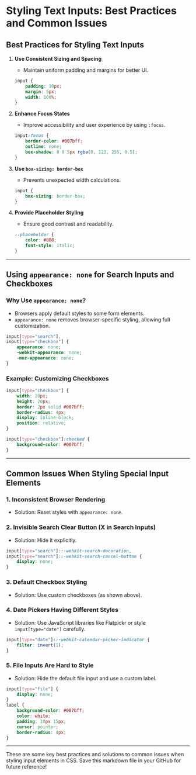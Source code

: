 # Styling Text Inputs: Best Practices and Common Issues

## Best Practices for Styling Text Inputs

1. **Use Consistent Sizing and Spacing**
   - Maintain uniform padding and margins for better UI.

   ```css
   input {
       padding: 10px;
       margin: 5px;
       width: 100%;
   }
   ```

2. **Enhance Focus States**
   - Improve accessibility and user experience by using `:focus`.

   ```css
   input:focus {
       border-color: #007bff;
       outline: none;
       box-shadow: 0 0 5px rgba(0, 123, 255, 0.5);
   }
   ```

3. **Use `box-sizing: border-box`**
   - Prevents unexpected width calculations.

   ```css
   input {
       box-sizing: border-box;
   }
   ```

4. **Provide Placeholder Styling**
   - Ensure good contrast and readability.

   ```css
   ::placeholder {
       color: #888;
       font-style: italic;
   }
   ```

---

## Using `appearance: none` for Search Inputs and Checkboxes

### Why Use `appearance: none`?
- Browsers apply default styles to some form elements.
- `appearance: none` removes browser-specific styling, allowing full customization.

```css
input[type="search"],
input[type="checkbox"] {
    appearance: none;
    -webkit-appearance: none;
    -moz-appearance: none;
}
```

### Example: Customizing Checkboxes

```css
input[type="checkbox"] {
    width: 20px;
    height: 20px;
    border: 2px solid #007bff;
    border-radius: 4px;
    display: inline-block;
    position: relative;
}

input[type="checkbox"]:checked {
    background-color: #007bff;
}
```

---

## Common Issues When Styling Special Input Elements

### 1. **Inconsistent Browser Rendering**
- Solution: Reset styles with `appearance: none`.

### 2. **Invisible Search Clear Button (X in Search Inputs)**
- Solution: Hide it explicitly.

```css
input[type="search"]::-webkit-search-decoration,
input[type="search"]::-webkit-search-cancel-button {
    display: none;
}
```

### 3. **Default Checkbox Styling**
- Solution: Use custom checkboxes (as shown above).

### 4. **Date Pickers Having Different Styles**
- Solution: Use JavaScript libraries like Flatpickr or style `input[type="date"]` carefully.

```css
input[type="date"]::-webkit-calendar-picker-indicator {
    filter: invert(1);
}
```

### 5. **File Inputs Are Hard to Style**
- Solution: Hide the default file input and use a custom label.

```css
input[type="file"] {
    display: none;
}
label {
    background-color: #007bff;
    color: white;
    padding: 10px 15px;
    cursor: pointer;
    border-radius: 4px;
}
```

---
These are some key best practices and solutions to common issues when styling input elements in CSS. Save this markdown file in your GitHub for future reference!
